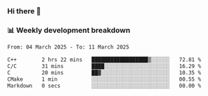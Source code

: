 ### Hi there 👋

### 📊 Weekly development breakdown
<!--START_SECTION:waka-->

```txt
From: 04 March 2025 - To: 11 March 2025

C++        2 hrs 22 mins   ██████████████████▒░░░░░░   72.81 %
C/C        31 mins         ████░░░░░░░░░░░░░░░░░░░░░   16.29 %
C          20 mins         ██▓░░░░░░░░░░░░░░░░░░░░░░   10.35 %
CMake      1 min           ░░░░░░░░░░░░░░░░░░░░░░░░░   00.55 %
Markdown   0 secs          ░░░░░░░░░░░░░░░░░░░░░░░░░   00.00 %
```

<!--END_SECTION:waka-->
